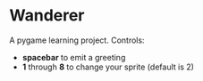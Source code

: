 Wanderer
================

A pygame learning project. Controls:

 * **spacebar** to emit a greeting
 * **1** through **8** to change your sprite (default is 2)
